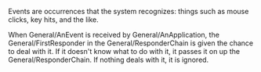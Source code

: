 

Events are occurrences that the system recognizes: things such as mouse clicks, key hits, and the like.

When General/AnEvent is received by General/AnApplication, the General/FirstResponder in the General/ResponderChain is given the chance to deal with it. If it doesn't know what to do with it, it passes it on up the General/ResponderChain. If nothing deals with it, it is ignored.